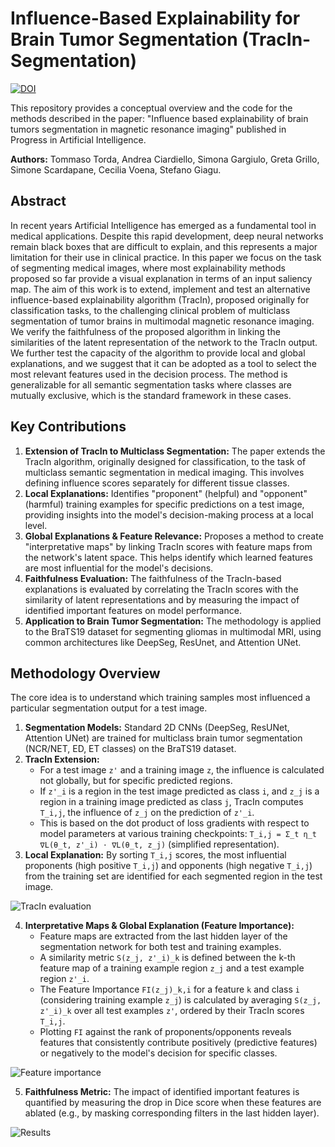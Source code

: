 # Influence-Based Explainability for Brain Tumor Segmentation (TracIn-Segmentation)

[![DOI](https://img.shields.io/badge/DOI-10.1007/s13748--025--00367--y-blue)](https://doi.org/10.1007/s13748-025-00367-y)

This repository provides a conceptual overview and the code for the methods described in the paper: "Influence based explainability of brain tumors segmentation in magnetic resonance imaging" published in Progress in Artificial Intelligence.

**Authors:** Tommaso Torda, Andrea Ciardiello, Simona Gargiulo, Greta Grillo, Simone Scardapane, Cecilia Voena, Stefano Giagu.

## Abstract

In recent years Artificial Intelligence has emerged as a fundamental tool in medical applications. Despite this rapid development, deep neural networks remain black boxes that are difficult to explain, and this represents a major limitation for their use in clinical practice. In this paper we focus on the task of segmenting medical images, where most explainability methods proposed so far provide a visual explanation in terms of an input saliency map. The aim of this work is to extend, implement and test an alternative influence-based explainability algorithm (TracIn), proposed originally for classification tasks, to the challenging clinical problem of multiclass segmentation of tumor brains in multimodal magnetic resonance imaging. We verify the faithfulness of the proposed algorithm in linking the similarities of the latent representation of the network to the TracIn output. We further test the capacity of the algorithm to provide local and global explanations, and we suggest that it can be adopted as a tool to select the most relevant features used in the decision process. The method is generalizable for all semantic segmentation tasks where classes are mutually exclusive, which is the standard framework in these cases.

## Key Contributions

1.  **Extension of TracIn to Multiclass Segmentation:** The paper extends the TracIn algorithm, originally designed for classification, to the task of multiclass semantic segmentation in medical imaging. This involves defining influence scores separately for different tissue classes.
2.  **Local Explanations:** Identifies "proponent" (helpful) and "opponent" (harmful) training examples for specific predictions on a test image, providing insights into the model's decision-making process at a local level.
3.  **Global Explanations & Feature Relevance:** Proposes a method to create "interpretative maps" by linking TracIn scores with feature maps from the network's latent space. This helps identify which learned features are most influential for the model's decisions.
4.  **Faithfulness Evaluation:** The faithfulness of the TracIn-based explanations is evaluated by correlating the TracIn scores with the similarity of latent representations and by measuring the impact of identified important features on model performance.
5.  **Application to Brain Tumor Segmentation:** The methodology is applied to the BraTS19 dataset for segmenting gliomas in multimodal MRI, using common architectures like DeepSeg, ResUnet, and Attention UNet.

## Methodology Overview

The core idea is to understand which training samples most influenced a particular segmentation output for a test image.

1.  **Segmentation Models:** Standard 2D CNNs (DeepSeg, ResUNet, Attention UNet) are trained for multiclass brain tumor segmentation (NCR/NET, ED, ET classes) on the BraTS19 dataset.
2.  **TracIn Extension:**
    *   For a test image `z'` and a training image `z`, the influence is calculated not globally, but for specific predicted regions.
    *   If `z'_i` is a region in the test image predicted as class `i`, and `z_j` is a region in a training image predicted as class `j`, TracIn computes `T_i,j`, the influence of `z_j` on the prediction of `z'_i`.
    *   This is based on the dot product of loss gradients with respect to model parameters at various training checkpoints:
        `T_i,j = Σ_t η_t ∇L(θ_t, z'_i) ⋅ ∇L(θ_t, z_j)` (simplified representation).
3.  **Local Explanation:** By sorting `T_i,j` scores, the most influential proponents (high positive `T_i,j`) and opponents (high negative `T_i,j`) from the training set are identified for each segmented region in the test image.

![TracIn evaluation](tracin.png)

4.  **Interpretative Maps & Global Explanation (Feature Importance):**
    *   Feature maps are extracted from the last hidden layer of the segmentation network for both test and training examples.
    *   A similarity metric `S(z_j, z'_i)_k` is defined between the k-th feature map of a training example region `z_j` and a test example region `z'_i`.
    *   The Feature Importance `FI(z_j)_k,i` for a feature `k` and class `i` (considering training example `z_j`) is calculated by averaging `S(z_j, z'_i)_k` over all test examples `z'`, ordered by their TracIn scores `T_i,j`.
    *   Plotting `FI` against the rank of proponents/opponents reveals features that consistently contribute positively (predictive features) or negatively to the model's decision for specific classes.


![Feature importance](method.png)

5.  **Faithfulness Metric:** The impact of identified important features is quantified by measuring the drop in Dice score when these features are ablated (e.g., by masking corresponding filters in the last hidden layer).

![Results](results.png)
